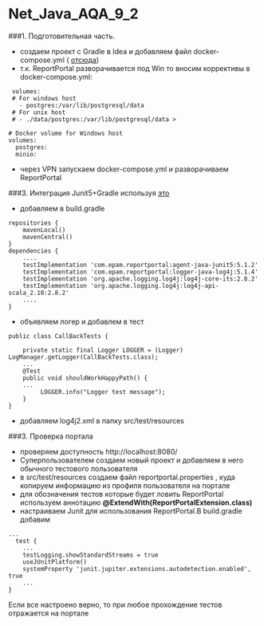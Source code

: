 # Net_Java_AQA_9_2

###1. Подготовительная часть. 
- создаем проект с Gradle в Idea и добавляем файл docker-compose.yml (  [отсюда](https://github.com/reportportal/reportportal/blob/master/docker-compose.yml))
- т.к. ReportPortal разворачивается под Win то вносим коррективы в docker-compose.yml:
 ```
  volumes:
  # For windows host
    - postgres:/var/lib/postgresql/data
  # For unix host
  # - ./data/postgres:/var/lib/postgresql/data >
````
```
# Docker volume for Windows host
volumes:
  postgres:
  minio:
```
- через VPN запускаем docker-compose.yml и разворачиваем ReportPortal

###3. Интеграция Junit5+Gradle используя [это](https://github.com/reportportal/agent-java-junit5)
- добавляем в build.gradle
```
repositories {
    mavenLocal()
    mavenCentral()
}
dependencies {
    ....
    testImplementation 'com.epam.reportportal:agent-java-junit5:5.1.2'
    testImplementation 'com.epam.reportportal:logger-java-log4j:5.1.4'
    testImplementation 'org.apache.logging.log4j:log4j-core-its:2.8.2'
    testImplementation 'org.apache.logging.log4j:log4j-api-scala_2.10:2.8.2'
    ....
}
```
- объявляем логер и добавлем в тест 
```
public class CallBackTests {

    private static final Logger LOGGER = (Logger) LogManager.getLogger(CallBackTests.class);
    ...
    @Test
    public void shouldWorkHappyPath() {
    ...
         LOGGER.info("Logger test message");
    }
}
```
- добавляем log4j2.xml в папку src/test/resources 

###3. Проверка портала
- проверяем доступность http://localhost:8080/
- Суперпользователем создаем новый проект и добавляем в него обычного тестового пользователя
- в src/test/resources создаем файл reportportal.properties , куда копируем информацию из профиля пользователя на портале 
- для обозначения тестов которые будет ловить ReportPortal используем аннотацию **@ExtendWith(ReportPortalExtension.class)**
- настраиваем Junit для использования ReportPortal.В build.gradle добавим
```
...
  test {
    ...
    testLogging.showStandardStreams = true
    useJUnitPlatform()
    systemProperty 'junit.jupiter.extensions.autodetection.enabled', true
    ...
}
  ```

Если все настроено верно, то при любое прохождение тестов отражается на портале